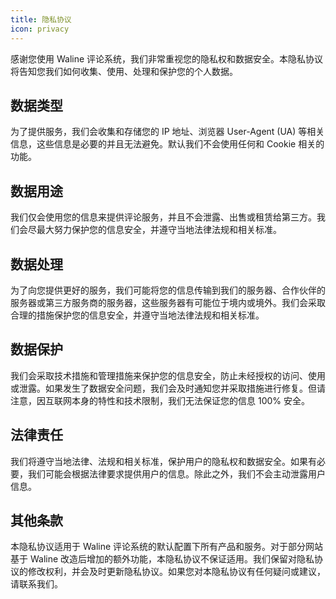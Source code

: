 ```yaml
---
title: 隐私协议
icon: privacy
---
```


感谢您使用 Waline 评论系统，我们非常重视您的隐私权和数据安全。本隐私协议将告知您我们如何收集、使用、处理和保护您的个人数据。

## 数据类型

为了提供服务，我们会收集和存储您的 IP 地址、浏览器 User-Agent (UA) 等相关信息，这些信息是必要的并且无法避免。默认我们不会使用任何和 Cookie 相关的功能。

## 数据用途

我们仅会使用您的信息来提供评论服务，并且不会泄露、出售或租赁给第三方。我们会尽最大努力保护您的信息安全，并遵守当地法律法规和相关标准。

## 数据处理

为了向您提供更好的服务，我们可能将您的信息传输到我们的服务器、合作伙伴的服务器或第三方服务商的服务器，这些服务器有可能位于境内或境外。我们会采取合理的措施保护您的信息安全，并遵守当地法律法规和相关标准。

## 数据保护

我们会采取技术措施和管理措施来保护您的信息安全，防止未经授权的访问、使用或泄露。如果发生了数据安全问题，我们会及时通知您并采取措施进行修复。但请注意，因互联网本身的特性和技术限制，我们无法保证您的信息 100% 安全。

## 法律责任

我们将遵守当地法律、法规和相关标准，保护用户的隐私权和数据安全。如果有必要，我们可能会根据法律要求提供用户的信息。除此之外，我们不会主动泄露用户信息。

## 其他条款

本隐私协议适用于 Waline 评论系统的默认配置下所有产品和服务。对于部分网站基于 Waline 改造后增加的额外功能，本隐私协议不保证适用。我们保留对隐私协议的修改权利，并会及时更新隐私协议。如果您对本隐私协议有任何疑问或建议，请联系我们。
